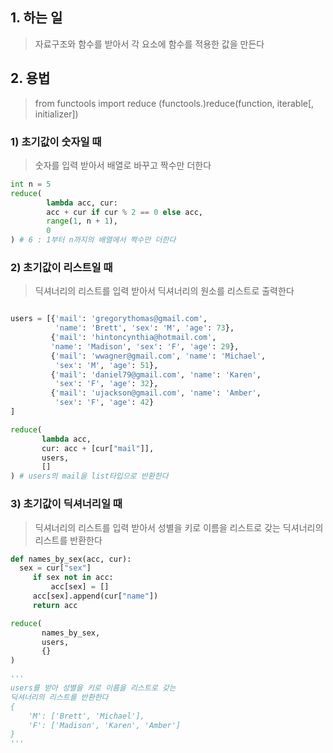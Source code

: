 ## 1. 하는 일
>자료구조와 함수를 받아서 
>각 요소에 함수를 적용한 값을 만든다

## 2. 용법
>from functools import reduce
>(functools.)reduce(function, iterable[, initializer])

### 1) 초기값이 숫자일 때 
> 숫자를 입력 받아서 배열로 바꾸고 짝수만 더한다
```python
int n = 5
reduce(
        lambda acc, cur: 
        acc + cur if cur % 2 == 0 else acc, 
        range(1, n + 1), 
        0
) # 6 : 1부터 n까지의 배열에서 짝수만 더한다
```

### 2) 초기값이 리스트일 때
>  딕셔너리의 리스트를 입력 받아서
>  딕셔너리의 원소를 리스트로 출력한다
```python

users = [{'mail': 'gregorythomas@gmail.com', 
		  'name': 'Brett', 'sex': 'M', 'age': 73},
		 {'mail': 'hintoncynthia@hotmail.com', 
		 'name': 'Madison', 'sex': 'F', 'age': 29},
		 {'mail': 'wwagner@gmail.com', 'name': 'Michael',
		  'sex': 'M', 'age': 51},
		 {'mail': 'daniel79@gmail.com', 'name': 'Karen',
		  'sex': 'F', 'age': 32},
		 {'mail': 'ujackson@gmail.com', 'name': 'Amber',
		  'sex': 'F', 'age': 42}
]

reduce(
	   lambda acc, 
	   cur: acc + [cur["mail"]], 
	   users, 
	   []
) # users의 mail을 list타입으로 반환한다


```

### 3) 초기값이 딕셔너리일 때
> 딕셔너리의 리스트를 입력 받아서 
> 성별을 키로 이름을 리스트로 갖는 
> 딕셔너리의 리스트를 반환한다
```python
def names_by_sex(acc, cur):
  sex = cur["sex"]
     if sex not in acc:
         acc[sex] = []
     acc[sex].append(cur["name"])
     return acc

reduce(
	   names_by_sex, 
	   users, 
	   {}
)

'''
users를 받아 성별을 키로 이름을 리스트로 갖는 
딕셔너리의 리스트를 반환한다
{
	'M': ['Brett', 'Michael'], 
	'F': ['Madison', 'Karen', 'Amber']
}
'''

```
